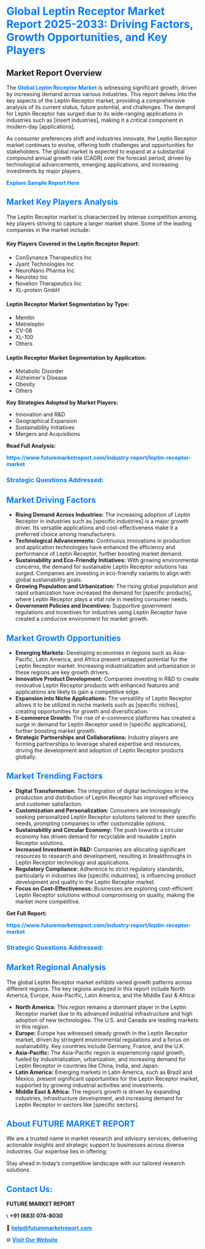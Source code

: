 <h1 style="color: #007BFF;">Global Leptin Receptor Market Report 2025-2033: Driving Factors, Growth Opportunities, and Key Players</h1>

<section id="overview">
<h2>Market Report Overview</h2>
<p>The <a href="https://www.futuremarketreport.com/industry-report/leptin-receptor-market" style="color: #007BFF; text-decoration: none;"><strong>Global Leptin Receptor Market</strong></a> is witnessing significant growth, driven by increasing demand across various industries. This report delves into the key aspects of the Leptin Receptor market, providing a comprehensive analysis of its current status, future potential, and challenges. The demand for Leptin Receptor has surged due to its wide-ranging applications in industries such as [insert industries], making it a critical component in modern-day [applications].</p>
<p>As consumer preferences shift and industries innovate, the Leptin Receptor market continues to evolve, offering both challenges and opportunities for stakeholders. The global market is expected to expand at a substantial compound annual growth rate (CAGR) over the forecast period, driven by technological advancements, emerging applications, and increasing investments by major players.</p>
</section>

<section id="overview">
<p><a href="https://www.futuremarketreport.com/request-sample/reportId=54191" style="color: #007BFF; text-decoration: none;"><strong>Explore Sample Report Here</strong></a></p>
</section>

<section id="key-players">
<h2 style="color: #007BFF;">Market Key Players Analysis</h2>
<p>The Leptin Receptor market is characterized by intense competition among key players striving to capture a larger market share. Some of the leading companies in the market include:</p>
<h4>Key Players Covered in the Leptin Receptor Report:</h4>
<ul><li>ConSynance Therapeutics Inc</li><li>Jyant Technologies Inc</li><li>NeuroNano Pharma Inc</li><li>Neurotez Inc</li><li>Novelion Therapeutics Inc</li><li>XL-protein GmbH</li></ul>
<h4>Leptin Receptor Market Segmentation by Type:</h4>
<ul><li>Memtin</li><li>Metreleptin</li><li>CV-08</li><li>XL-100</li><li>Others</li></ul>

<h4>Leptin Receptor Market Segmentation by Application:</h4>
<ul><li>Metabolic Disorder</li><li>Alzheimer&#039;s Disease</li><li>Obesity</li><li>Others</li></ul>
<p><strong>Key Strategies Adopted by Market Players:</strong></p>
<ul>
<li>Innovation and R&D</li>
<li>Geographical Expansion</li>
<li>Sustainability Initiatives</li>
<li>Mergers and Acquisitions</li>
</ul>
</section>

<section>
<p><strong>Read Full Analysis: </strong></p><a href="https://www.futuremarketreport.com/industry-report/leptin-receptor-market" style="color: #007BFF; text-decoration: none;"><strong>https://www.futuremarketreport.com/industry-report/leptin-receptor-market</strong></a>
<h3 style="color: #007BFF;">Strategic Questions Addressed:</h3>
</section>

<section id="driving-factors">
<h2 style="color: #007BFF;">Market Driving Factors</h2>
<ul>
<li><strong>Rising Demand Across Industries:</strong> The increasing adoption of Leptin Receptor in industries such as [specific industries] is a major growth driver. Its versatile applications and cost-effectiveness make it a preferred choice among manufacturers.</li>
<li><strong>Technological Advancements:</strong> Continuous innovations in production and application technologies have enhanced the efficiency and performance of Leptin Receptor, further boosting market demand.</li>
<li><strong>Sustainability and Eco-Friendly Initiatives:</strong> With growing environmental concerns, the demand for sustainable Leptin Receptor solutions has surged. Companies are investing in eco-friendly variants to align with global sustainability goals.</li>
<li><strong>Growing Population and Urbanization:</strong> The rising global population and rapid urbanization have increased the demand for [specific products], where Leptin Receptor plays a vital role in meeting consumer needs.</li>
<li><strong>Government Policies and Incentives:</strong> Supportive government regulations and incentives for industries using Leptin Receptor have created a conducive environment for market growth.</li>
</ul>
</section>

<section id="growth-opportunities">
<h2 style="color: #007BFF;">Market Growth Opportunities</h2>
<ul>
<li><strong>Emerging Markets:</strong> Developing economies in regions such as Asia-Pacific, Latin America, and Africa present untapped potential for the Leptin Receptor market. Increasing industrialization and urbanization in these regions are key growth drivers.</li>
<li><strong>Innovative Product Development:</strong> Companies investing in R&D to create innovative Leptin Receptor products with enhanced features and applications are likely to gain a competitive edge.</li>
<li><strong>Expansion into Niche Applications:</strong> The versatility of Leptin Receptor allows it to be utilized in niche markets such as [specific niches], creating opportunities for growth and diversification.</li>
<li><strong>E-commerce Growth:</strong> The rise of e-commerce platforms has created a surge in demand for Leptin Receptor used in [specific applications], further boosting market growth.</li>
<li><strong>Strategic Partnerships and Collaborations:</strong> Industry players are forming partnerships to leverage shared expertise and resources, driving the development and adoption of Leptin Receptor products globally.</li>
</ul>
</section>

<section id="trending-factors">
<h2 style="color: #007BFF;">Market Trending Factors</h2>
<ul>
<li><strong>Digital Transformation:</strong> The integration of digital technologies in the production and distribution of Leptin Receptor has improved efficiency and customer satisfaction.</li>
<li><strong>Customization and Personalization:</strong> Consumers are increasingly seeking personalized Leptin Receptor solutions tailored to their specific needs, prompting companies to offer customizable options.</li>
<li><strong>Sustainability and Circular Economy:</strong> The push towards a circular economy has driven demand for recyclable and reusable Leptin Receptor solutions.</li>
<li><strong>Increased Investment in R&D:</strong> Companies are allocating significant resources to research and development, resulting in breakthroughs in Leptin Receptor technology and applications.</li>
<li><strong>Regulatory Compliance:</strong> Adherence to strict regulatory standards, particularly in industries like [specific industries], is influencing product development and quality in the Leptin Receptor market.</li>
<li><strong>Focus on Cost-Effectiveness:</strong> Businesses are exploring cost-efficient Leptin Receptor solutions without compromising on quality, making the market more competitive.</li>
</ul>
</section>

<section>
<p><strong>Get Full Report: </strong></p><a href="https://www.futuremarketreport.com/industry-report/leptin-receptor-market" style="color: #007BFF; text-decoration: none;"><strong>https://www.futuremarketreport.com/industry-report/leptin-receptor-market</strong></a>
<h3 style="color: #007BFF;">Strategic Questions Addressed:</h3>
</section>


<section id="regional-analysis">
<h2 style="color: #007BFF;">Market Regional Analysis</h2>
<p>The global Leptin Receptor market exhibits varied growth patterns across different regions. The key regions analyzed in this report include North America, Europe, Asia-Pacific, Latin America, and the Middle East & Africa:</p>
<ul>
<li><strong>North America:</strong> This region remains a dominant player in the Leptin Receptor market due to its advanced industrial infrastructure and high adoption of new technologies. The U.S. and Canada are leading markets in this region.</li>
<li><strong>Europe:</strong> Europe has witnessed steady growth in the Leptin Receptor market, driven by stringent environmental regulations and a focus on sustainability. Key countries include Germany, France, and the U.K.</li>
<li><strong>Asia-Pacific:</strong> The Asia-Pacific region is experiencing rapid growth, fueled by industrialization, urbanization, and increasing demand for Leptin Receptor in countries like China, India, and Japan.</li>
<li><strong>Latin America:</strong> Emerging markets in Latin America, such as Brazil and Mexico, present significant opportunities for the Leptin Receptor market, supported by growing industrial activities and investments.</li>
<li><strong>Middle East & Africa:</strong> The region’s growth is driven by expanding industries, infrastructure development, and increasing demand for Leptin Receptor in sectors like [specific sectors].</li>
</ul>
</section>

<footer>
<h2 style="color: #007BFF;">About FUTURE MARKET REPORT</h2>
<p>We are a trusted name in market research and advisory services, delivering actionable insights and strategic support to businesses across diverse industries. Our expertise lies in offering:</p>

<p>Stay ahead in today’s competitive landscape with our tailored research solutions.</p>

<h2 style="color: #007BFF;">Contact Us:</h2>
<p><strong>FUTURE MARKET REPORT</strong></p>
<p>📞 <strong>+91 (883) 074-8030</strong></p>
<p>📧 <strong><a href="mailto:help@futuremarketreport.com" style="color: #007BFF;">help@futuremarketreport.com</a></strong></p>
<p>🌐 <strong><a href="https://www.futuremarketreport.com/" style="color: #007BFF;">Visit Our Website</a></strong></p>
</footer>